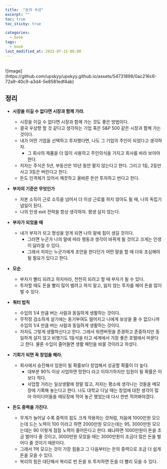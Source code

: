 ```yaml
---
title:  "돈의 속성"
excerpt: ""
toc: true
toc_sticky: true

categories:
  - book
tags:
  - book
last_modified_at: 2023-07-15-08:00
---
```


<br>  
![image](https://github.com/upskyy/upskyy.github.io/assets/54731898/0ac216c6-72a9-40c9-a3d4-5e8581edf4ab)
<br>  

## 정리

- **시장을 이길 수 없다면 시장과 함께 가라.**
  - 시장을 이길 수 없다면 시장과 함께 가는 것도 좋은 방법이다.
  - 결국 우상향 할 것 같다고 생각하는 기업 혹은 S&P 500 같은 시장과 함께 가는 것이다.
  - 내가 어떤 기업을 선택하고 투자했다면, 나도 그 기업의 주인이 되었다고 생각하자.
    - 그 회사의 제품을 더 많이 사용하고 주인의식을 가지고 회사를 바라 보아야한다.
  - 저자는 주식은 5년, 부동산은 10년 동안 팔지 않는다고 한다. 그리고 1등, 2등만 사고 3등은 버린다고 한다.
  - 돈도 인격체가 있어서 깨끗하고 올바른 돈만 투자하고 번다고 한다.

- **부자의 기준은 무엇인가**
  - 자본 소득이 근로 소득을 넘어서 더 이상 근로를 하지 않아도 될 때, 나의 독립기념일이 된다.
  - 나의 인생 exit 전략을 항상 생각하자. 평생 살지 않는다.

- **부자가 되었을 때**
  - 내가 부자가 되고 명성을 얻게 되면 나의 말에 힘이 생길 것이다.
    - 그러면 누군가 나의 말에 따라 행동과 생각이 바뀌게 될 것이고 크게는 인생이 달라질 수 있다.
    - 그래서 저자는 누군가에게 조언을 한다던가 어떤 말을 할 때 더욱 조심해야 될 필요가 있다고 한다.

- **모순**
  - 부자가 빨리 되려고 하지마라, 천천히 되려고 할 때 부자가 될 수 있다.
  - 투자할 때도 돈을 빨리 많이 벌려고 하지 말고, 잃지 않는 투자를 해야 돈을 많이 벌 수 있다.

- **쿼터 법칙**
  - 수입의 1/4 만큼 버는 사람과 동일하게 생활하는 것이다.
  - 무작정 검소하게 살기에는 동기부여도 떨어지고 나에게 보상을 줄 수 없으니까 수입의 1/4 만큼 버는 사람과 동일하게 생활하는 것이다.
  - 저자도 그렇게 생활하신다고 한다. 그래서 워렌버핏을 존경하고 존중하지만 동일하게 살지 않고 비행기도 1등석을 타고 세계에서 가장 좋은 호텔에서 머문다고 한다. 물론 수입이 줄어들면 생활 패턴을 바꿀 것이라고 하셨다.

- **기회가 되면 꼭 창업을 해라.**
  - 회사에서 승진해서 임원이 될 확률보다 창업해서 성공할 확률이 더 높다.
    - 대부분 90% 이상 사업하면 망한다 라고 이야기하지만 임원이 될 확률은 이보다 적다.
    - 사업할 거리는 일상생활에 정말 많고, 저자는 평소에 생각나는 것들을 메모장에 기록해 놓는다고 한다. 나도 대학교 다닐 때는 창업에 대한 생각이 많아 아이디어들을 메모장에 적어 놓곤 했었는데 다시 한번 적어봐야겠다.

- **돈도 중력을 가진다.**
  - 무게가 늘어날 수록 중력의 힘도 크게 작용하는 것처럼, 처음에 1000만원 모으는데 드는 노력이 100 이라고 하면 2000만원 모으는데는 95, 3000만원 모으는데는 90 이렇게 점점 노력이 줄어든다고 한다. 왜냐하면 1000만원이 돈을 조금 벌어다 줄 것이고, 3000만원 모았을 때는 3000만원이 조금더 많은 돈을 벌어다 줄 것이기 때문이다.
  - 그래서 1억 모으는 것이 가장 힘들고 그 다음부터는 돈의 중력으로 조금 더 쉽게 돈을 모을 수 있다.
  - 복리의 힘은 대단해서 복리로 번 돈을 또 투자하면 돈을 더 빨리 모을 수 있다.
